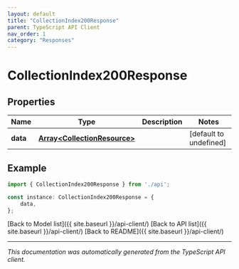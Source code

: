 ```yaml
---
layout: default
title: "CollectionIndex200Response"
parent: TypeScript API Client
nav_order: 1
category: "Responses"
---
```


# CollectionIndex200Response


## Properties

Name | Type | Description | Notes
------------ | ------------- | ------------- | -------------
**data** | [**Array&lt;CollectionResource&gt;**](CollectionResource.md) |  | [default to undefined]

## Example

```typescript
import { CollectionIndex200Response } from './api';

const instance: CollectionIndex200Response = {
    data,
};
```

[Back to Model list]({{ site.baseurl }}/api-client/) [Back to API list]({{ site.baseurl }}/api-client/) [Back to README]({{ site.baseurl }}/api-client/)


---

*This documentation was automatically generated from the TypeScript API client.*
